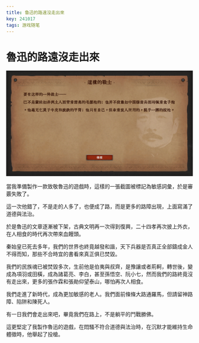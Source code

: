 ```yaml
---
title: 魯迅的路遠沒走出來
key: 241017
tags: 游戏随笔
---
```


# 魯迅的路遠沒走出來

![luxun](/res/241017/luxun.png)

當我準備製作一款致敬魯迅的遊戲時，這樣的一張截圖被標記為敏感詞彙，於是審覈失敗了。

這一次他錯了，不是走的人多了，也便成了路，而是更多的路障出現，上面寫滿了道德與法治。

於是魯迅的文章逐漸被下架，古典文明再一次得到復興，二十四孝再次披上外衣，在人相食的時代再次帶來血饅頭。

秦始皇已死去多年，我們的世界也終竟越發和諧，天下兵器是否真正全部鑄成金人不得而知，那些不合時宜的書看來真正俱已焚毀。

我們的民族魂已被焚毀多次，生前他是伯夷與叔齊，是豫讓或者荊軻，轉世後，變成為項羽或田橫，成為諸葛亮、李白，甚至孫悟空、阮小七，然而我們的路終竟沒有走出來，更多的張作霖和張勛仰望泰山，哪怕再次人相食。

我們走進了新時代，成為更加敏感的老人。我們面前條條大路通羅馬，但請留神路障、陷阱和陳死人。

有一日我們會走出來吧，畢竟我們在路上，不是躺平的鬥戰勝佛。

這更堅定了我製作魯迅的遊戲，在悶騷不符合道德與法治時，在沉默才能維持生命體徵時，他舉起了投槍。